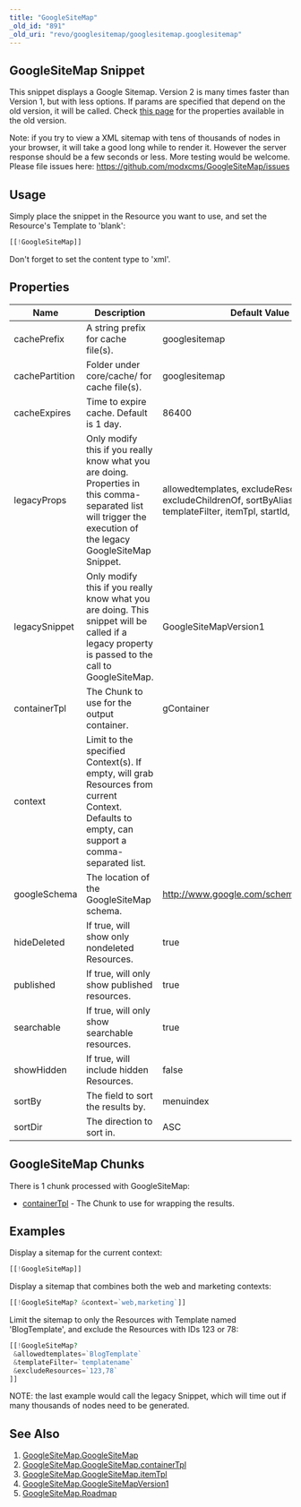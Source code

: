 ```yaml
---
title: "GoogleSiteMap"
_old_id: "891"
_old_uri: "revo/googlesitemap/googlesitemap.googlesitemap"
---
```


## GoogleSiteMap Snippet

 This snippet displays a Google Sitemap. Version 2 is many times faster than Version 1, but with less options. If params are specified that depend on the old version, it will be called. Check [this page](https://rtfm.modx.com/extras/revo/googlesitemap/googlesitemapversion1) for the properties available in the old version.

Note: if you try to view a XML sitemap with tens of thousands of nodes in your browser, it will take a good long while to render it. However the server response should be a few seconds or less. More testing would be welcome. Please file issues here: <https://github.com/modxcms/GoogleSiteMap/issues>

## Usage

 Simply place the snippet in the Resource you want to use, and set the Resource's Template to 'blank':

 ``` php 
[[!GoogleSiteMap]]

```

 Don't forget to set the content type to 'xml'.

## Properties

 | Name | Description | Default Value |
|------|-------------|---------------|
| cachePrefix | A string prefix for cache file(s). | googlesitemap |
| cachePartition | Folder under core/cache/ for cache file(s). | googlesitemap |
| cacheExpires | Time to expire cache. Default is 1 day. | 86400 |
| legacyProps | Only modify this if you really know what you are doing. Properties in this comma-separated list will trigger the execution of the legacy GoogleSiteMap Snippet. | allowedtemplates, excludeResources, excludeChildrenOf, sortByAlias, templateFilter, itemTpl, startId, where |
| legacySnippet | Only modify this if you really know what you are doing. This snippet will be called if a legacy property is passed to the call to GoogleSiteMap. | GoogleSiteMapVersion1 |
| containerTpl | The Chunk to use for the output container. | gContainer |
| context | Limit to the specified Context(s). If empty, will grab Resources from current Context. Defaults to empty, can support a comma-separated list. |  |
| googleSchema | The location of the GoogleSiteMap schema. | <http://www.google.com/schemas/sitemap/0.9> |
| hideDeleted | If true, will show only nondeleted Resources. | true |
| published | If true, will only show published resources. | true |
| searchable | If true, will only show searchable resources. | true |
| showHidden | If true, will include hidden Resources. | false |
| sortBy | The field to sort the results by. | menuindex |
| sortDir | The direction to sort in. | ASC |

## GoogleSiteMap Chunks

 There is 1 chunk processed with GoogleSiteMap:

- [containerTpl](/extras/revo/googlesitemap/googlesitemap.googlesitemap/googlesitemap.googlesitemap.containertpl "GoogleSiteMap.GoogleSiteMap.containerTpl") - The Chunk to use for wrapping the results.

## Examples

 Display a sitemap for the current context:

 ``` php 
[[!GoogleSiteMap]]

```

 Display a sitemap that combines both the web and marketing contexts:

 ``` php 
[[!GoogleSiteMap? &context=`web,marketing`]]

```

 Limit the sitemap to only the Resources with Template named 'BlogTemplate', and exclude the Resources with IDs 123 or 78:

 ``` php 
[[!GoogleSiteMap?
  &allowedtemplates=`BlogTemplate`
  &templateFilter=`templatename`
  &excludeResources=`123,78`
]]

```

NOTE: the last example would call the legacy Snippet, which will time out if many thousands of nodes need to be generated.

## See Also

1. [GoogleSiteMap.GoogleSiteMap](/extras/revo/googlesitemap/googlesitemap.googlesitemap)
  1. [GoogleSiteMap.GoogleSiteMap.containerTpl](/extras/revo/googlesitemap/googlesitemap.googlesitemap/googlesitemap.googlesitemap.containertpl)
  2. [GoogleSiteMap.GoogleSiteMap.itemTpl](/extras/revo/googlesitemap/googlesitemap.googlesitemap/googlesitemap.googlesitemap.itemtpl)
2. [GoogleSiteMap.GoogleSiteMapVersion1](https://rtfm.modx.com/extras/revo/googlesitemap/googlesitemapversion1)
3. [GoogleSiteMap.Roadmap](/extras/revo/googlesitemap/googlesitemap.roadmap)